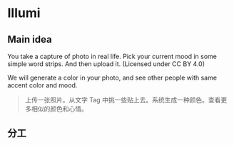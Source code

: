 # Illumi

## Main idea

You take a capture of photo in real life. Pick your current mood in some simple word strips. And then upload it. (Licensed under CC BY 4.0)

We will generate a color in your photo, and see other people with same accent color and mood.

> 上传一张照片。从文字 Tag 中挑一些贴上去。系统生成一种颜色。查看更多相似的颜色和心情。

## 分工